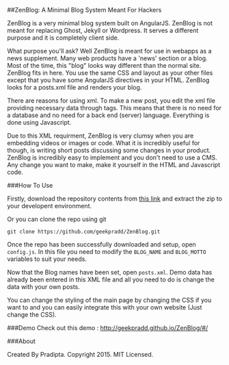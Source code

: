 ##ZenBlog: A Minimal Blog System Meant For Hackers

ZenBlog is a very minimal blog system built on AngularJS. ZenBlog is not meant for replacing Ghost, Jekyll or Wordpress. It serves a different purpose and it is completely client side.

What purpose you'll ask? Well ZenBlog is meant for use in webapps as a news supplement. Many web products have a 'news' section or a blog. Most of the time, this "blog" looks way different than the normal site. ZenBlog fits in here. You use the same CSS and layout as your other files except that you have some AngularJS directives in your HTML. ZenBlog looks for a posts.xml file and renders your blog.

There are reasons for using xml. To make a new post, you edit the xml file providing necessary data through tags. This means that there is no need for a database and no need for a back end (server) language. Everything is done using Javascript.

Due to this XML requirment, ZenBlog is very clumsy when you are embedding videos or images or code. What it is incredibly useful for though, is writing short posts discussing some changes in your product. ZenBlog is incredibly easy to implement and you don't need to use a CMS. Any change you want to make, make it yourself in the HTML and Javascript code.

###How To Use

Firstly, download the repository contents from [this link](https://github.com/geekpradd/ZenBlog/archive/master.zip) and extract the zip to your developent environment.

Or you can clone the repo using git

```
git clone https://github.com/geekpradd/ZenBlog.git
```
Once the repo has been successfully downloaded and setup, open `config.js`. In this file you need to modify the `BLOG_NAME` and `BLOG_MOTTO` variables to suit your needs.

Now that the Blog names have been set, open `posts.xml`. Demo data has already been entered in this XML file and all you need to do is change the data with your own posts. 

You can change the styling of the main page by changing the CSS if you want to and you can easily integrate this with your own website (Just change the CSS).

###Demo 
Check out this demo : http://geekpradd.github.io/ZenBlog/#/

###About

Created By Pradipta. Copyright 2015. MIT Licensed.